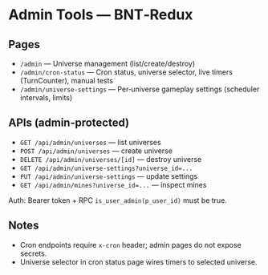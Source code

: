 # Admin Tools — BNT‑Redux

## Pages
- `/admin` — Universe management (list/create/destroy)
- `/admin/cron-status` — Cron status, universe selector, live timers (TurnCounter), manual tests
- `/admin/universe-settings` — Per‑universe gameplay settings (scheduler intervals, limits)

## APIs (admin‑protected)
- `GET /api/admin/universes` — list universes
- `POST /api/admin/universes` — create universe
- `DELETE /api/admin/universes/[id]` — destroy universe
- `GET /api/admin/universe-settings?universe_id=...`
- `PUT /api/admin/universe-settings` — update settings
- `GET /api/admin/mines?universe_id=...` — inspect mines

Auth: Bearer token + RPC `is_user_admin(p_user_id)` must be true.

## Notes
- Cron endpoints require `x-cron` header; admin pages do not expose secrets.
- Universe selector in cron status page wires timers to selected universe.
